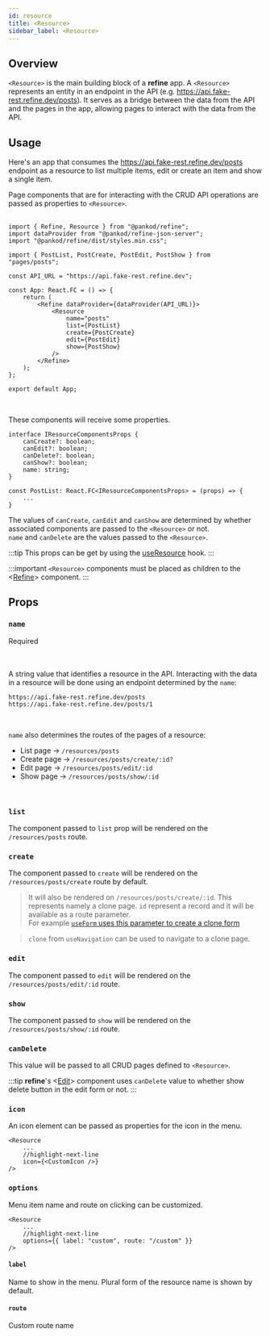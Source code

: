 ```yaml
---
id: resource
title: <Resource>
sidebar_label: <Resource>
---
```


## Overview

`<Resource>` is the main building block of a **refine** app. A `<Resource>` represents an entity in an endpoint in the API (e.g. https://api.fake-rest.refine.dev/posts). It serves as a bridge between the data from the API and the pages in the app, allowing pages to interact with the data from the API. 



## Usage
Here's an app that consumes the https://api.fake-rest.refine.dev/posts endpoint as a resource to list multiple items, edit or create an item and show a single item.
 
Page components that are for interacting with the CRUD API operations are passed as properties to `<Resource>`.  
 <br />

```tsx title="App.tsx"
import { Refine, Resource } from "@pankod/refine";
import dataProvider from "@pankod/refine-json-server";
import "@pankod/refine/dist/styles.min.css";

import { PostList, PostCreate, PostEdit, PostShow } from "pages/posts";

const API_URL = "https://api.fake-rest.refine.dev";

const App: React.FC = () => {
    return (
        <Refine dataProvider={dataProvider(API_URL)}>
            <Resource
                name="posts"
                list={PostList}
                create={PostCreate}
                edit={PostEdit}
                show={PostShow}
            />
        </Refine>
    );
};

export default App;
```



<br />

These components will receive some properties. 


```tsx title="PostList.tsx"
interface IResourceComponentsProps {
    canCreate?: boolean;
    canEdit?: boolean;
    canDelete?: boolean;
    canShow?: boolean;
    name: string;
}

const PostList: React.FC<IResourceComponentsProps> = (props) => {
    ...
}
```
The values of `canCreate`, `canEdit` and `canShow` are determined by whether associated components are passed to the `<Resource>` or not.  
`name` and `canDelete` are the values passed to the `<Resource>`.

:::tip
This props can be get by using the [useResource](api-references/hooks/resource/useResource.md) hook.
:::

:::important
`<Resource>` components must be placed as children to the <[Refine](api-references/components/refine-config.md)> component.
:::
## Props

### `name`
<div className="required">Required</div>
<br/>
<br/>

A string value that identifies a resource in the API. Interacting with the data in a resource will be done using an endpoint determined by the `name`:

```
https://api.fake-rest.refine.dev/posts  
https://api.fake-rest.refine.dev/posts/1
```

<br />

`name` also determines the routes of the pages of a resource:  
- List page -> `/resources/posts`
- Create page -> `/resources/posts/create/:id?`
- Edit page -> `/resources/posts/edit/:id`
- Show page -> `/resources/posts/show/:id`

<br />

### `list`

The component passed to `list` prop will be rendered on the `/resources/posts` route.

### `create`

The component passed to `create` will be rendered on the `/resources/posts/create` route by default.

> It will also be rendered on `/resources/posts/create/:id`. This represents namely a clone page. `id` represent a record and it will be available as a route parameter.  
For example [`useForm` uses this parameter to create a clone form](/api-references/hooks/form/useForm.md#clone-mode)

> `clone` from `useNavigation` can be used to navigate to a clone page.

### `edit`

The component passed to `edit` will be rendered on the `/resources/posts/edit/:id` route.

### `show`

The component passed to `show` will be rendered on the `/resources/posts/show/:id` route.


### `canDelete`
This value will be passed to all CRUD pages defined to `<Resource>`.

:::tip
**refine**'s <[Edit](api-references/components/basic-views/edit.md)> component uses `canDelete` value to whether show delete button in the edit form or not.
:::

### `icon`

An icon element can be passed as properties for the icon in the menu.

```tsx
<Resource
    ...
    //highlight-next-line           
    icon={<CustomIcon />}
/>
```

### `options`

Menu item name and route on clicking can be customized.

```tsx
<Resource
    ...
    //highlight-next-line           
    options={{ label: "custom", route: "/custom" }}
/>
 ```

#### `label`

Name to show in the menu. Plural form of the resource name is shown by default.
#### `route`

Custom route name


